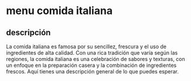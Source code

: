 # menu comida italiana

## descripción

La comida italiana es famosa por su sencillez, frescura y el uso de ingredientes de alta calidad. Con una rica tradición que varía según las regiones, la comida italiana es una celebración de sabores y texturas, con un enfoque en la preparación casera y la combinación de ingredientes frescos. Aquí tienes una descripción general de lo que puedes esperar.
